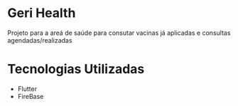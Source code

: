 # Geri Health

Projeto para a areá de saúde para consutar vacinas já aplicadas e consultas agendadas/realizadas

# Tecnologias Utilizadas

- Flutter
- FireBase
